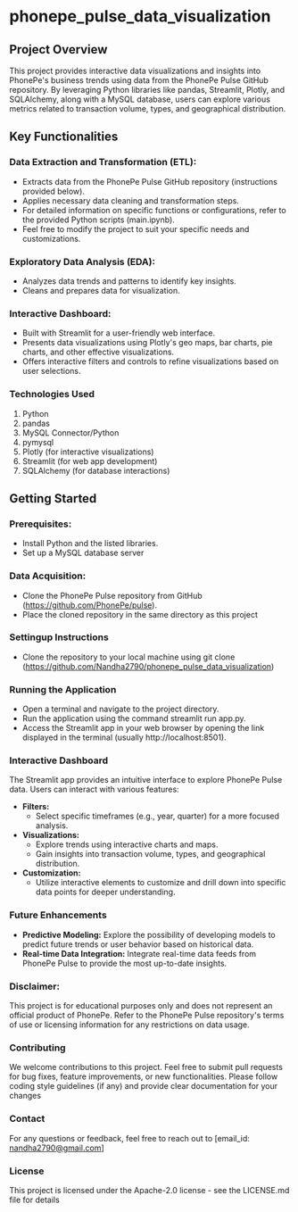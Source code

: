 # phonepe_pulse_data_visualization
## Project Overview

This project provides interactive data visualizations and insights into PhonePe's business trends using data from the PhonePe Pulse GitHub repository. By leveraging Python libraries like pandas, Streamlit, Plotly, and SQLAlchemy, along with a MySQL database, users can explore various metrics related to transaction volume, types, and geographical distribution.

## Key Functionalities

### Data Extraction and Transformation (ETL):
- Extracts data from the PhonePe Pulse GitHub repository (instructions provided below).
- Applies necessary data cleaning and transformation steps.
- For detailed information on specific functions or configurations, refer to the provided Python scripts (main.ipynb).
- Feel free to modify the project to suit your specific needs and customizations.

### Exploratory Data Analysis (EDA):
- Analyzes data trends and patterns to identify key insights.
- Cleans and prepares data for visualization.

### Interactive Dashboard:
- Built with Streamlit for a user-friendly web interface.
- Presents data visualizations using Plotly's geo maps, bar charts, pie charts, and other effective visualizations.
- Offers interactive filters and controls to refine visualizations based on user selections.

### Technologies Used

1. Python
2. pandas
3. MySQL Connector/Python
4. pymysql
5. Plotly (for interactive visualizations)
6. Streamlit (for web app development)
7. SQLAlchemy (for database interactions)

## Getting Started

### Prerequisites:
- Install Python and the listed libraries.
- Set up a MySQL database server

### Data Acquisition:
- Clone the PhonePe Pulse repository from GitHub (https://github.com/PhonePe/pulse).
- Place the cloned repository in the same directory as this project

### Settingup Instructions
- Clone the repository to your local machine using git clone (https://github.com/Nandha2790/phonepe_pulse_data_visualization)

### Running the Application
- Open a terminal and navigate to the project directory.
- Run the application using the command streamlit run app.py.
- Access the Streamlit app in your web browser by opening the link displayed in the terminal (usually http://localhost:8501).

### Interactive Dashboard

The Streamlit app provides an intuitive interface to explore PhonePe Pulse data. Users can interact with various features:

- **Filters:**
   - Select specific timeframes (e.g., year, quarter) for a more focused analysis.
- **Visualizations:**
    - Explore trends using interactive charts and maps.
    - Gain insights into transaction volume, types, and geographical distribution.
- **Customization:**
    - Utilize interactive elements to customize and drill down into specific data points for deeper understanding.

### Future Enhancements

- **Predictive Modeling:**  Explore the possibility of developing models to predict future trends or user behavior based on historical data.
- **Real-time Data Integration:** Integrate real-time data feeds from PhonePe Pulse to provide the most up-to-date insights.

### Disclaimer:

This project is for educational purposes only and does not represent an official product of PhonePe. Refer to the PhonePe Pulse repository's terms of use or licensing information for any restrictions on data usage.

### Contributing

We welcome contributions to this project. Feel free to submit pull requests for bug fixes, feature improvements, or new functionalities. Please follow coding style guidelines (if any) and provide clear documentation for your changes

### Contact

For any questions or feedback, feel free to reach out to [email_id: nandha2790@gmail.com]

### License
This project is licensed under the Apache-2.0 license - see the LICENSE.md file for details